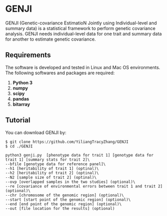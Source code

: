 # GENJI

GENJI (Genetic-covariance EstimatioN Jointly using Individual-level and summary data) is a statistical framework to perform genetic covariance analysis. GENJI needs individual-level data for one trait and summary data for another to estimate genetic covariance.

## Requirements

The software is developed and tested in Linux and Mac OS environments. The following softwares and packages are required:

1. **Python 3**
2. **numpy**
3. **scipy**
4. **pandas**
6. **bitarray**

## Tutorial

You can download GENJI by:

```
$ git clone https://github.com/YiliangTracyZhang/GENJI
$ cd ./GENJI
```

```
python3 genji.py  [phenotype data for trait 1] [genotype data for trait 1] [summary stats for trait 2]\
--bfile [genotype data for reference panel]\
--h1 [heritability of trait 1] (optinal)\
--h2 [heritability of trait 2] (optinal)\
--N2 [sample size of trait 2] (optinal)\
--ovp [overlapped samples in the two studies] (optional)\
--re [covariance of environmental errors between trait 1 and trait 2] (optional)\
--chr [chromosome of the genomic region] (optional)\
--start [start point of the genomic region] (optional)\
--end [end point of the genomic region] (optional)\
--out [file location for the results] (optional)
